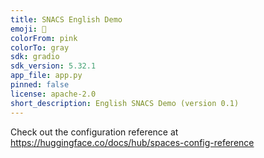 ```yaml
---
title: SNACS English Demo
emoji: 🐢
colorFrom: pink
colorTo: gray
sdk: gradio
sdk_version: 5.32.1
app_file: app.py
pinned: false
license: apache-2.0
short_description: English SNACS Demo (version 0.1)
---
```


Check out the configuration reference at https://huggingface.co/docs/hub/spaces-config-reference
